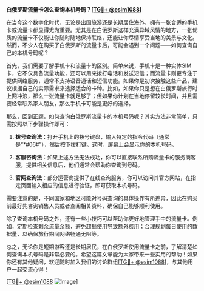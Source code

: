 **白俄罗斯流量卡怎么查询本机号码？[[TG💪+ @esim1088](https://t.me/s/esim1088)]**

在当今这个数字化时代，无论是出国旅游还是长期居住海外，拥有一张合适的手机卡或流量卡都显得尤为重要。尤其是在白俄罗斯这样充满异域风情的地方，一张优质的流量卡不仅能让你随时随地保持联络，还能让你尽情享受当地的美景与文化。然而，不少人在购买了白俄罗斯的流量卡后，可能会遇到一个问题——如何查询自己的本机号码呢？

首先，我们需要了解手机卡和流量卡的区别。简单来说，手机卡是一种实体SIM卡，它不仅具备流量功能，还可以用来拨打电话和发送短信；而流量卡则更专注于提供网络服务，通常不支持语音通话和短信功能。如果你是初次接触这些产品，建议根据自己的实际需求来选择适合的卡种。比如，如果你只是想在白俄罗斯旅行时上网冲浪，那么一张流量卡就足够了；但如果你计划在当地停留较长时间，并且需要经常联系家人朋友，那么手机卡可能是更好的选择。

那么，回到正题，如何查询白俄罗斯流量卡的本机号码呢？其实方法非常简单，只需按照以下步骤操作即可：

1. **拨号查询法**：打开手机上的拨号键盘，输入特定的指令代码（通常是“*#06#”），然后按下拨打键。这时，屏幕上会显示你的本机号码。
   
2. **客服咨询法**：如果上述方法无法成功，你可以直接联系所购流量卡的服务商客服，提供相关信息后，他们通常会帮助你查询到号码。

3. **官网查询法**：部分运营商提供了在线查询服务，你可以访问其官方网站，在指定页面输入相应的信息进行验证，即可获取本机号码。

需要注意的是，不同国家和地区可能对号码查询的具体操作有所差异，因此在购买前最好先咨询销售人员或者查阅相关资料，确保自己能够顺利使用。

除了查询本机号码之外，还有一些小技巧可以帮助你更好地管理手中的流量卡。例如，定期检查剩余流量余额，避免超额使用导致额外费用；合理规划每日使用的数据量，以确保旅行期间网络畅通无阻等。

总之，无论你是短期游客还是长期居民，在白俄罗斯使用流量卡之前，了解清楚如何查询本机号码是非常必要的。希望这篇文章能为大家带来一些实用的帮助！如果你还有其他疑问，欢迎随时加入我们的讨论群组[[TG💪+ @esim1088](https://t.me/s/esim1088)]，与其他用户一起交流心得！

[[TG💪+ @esim1088](https://t.me/s/esim1088) ![Image](https://i.postimg.cc/4NQfJmqS/Snipaste-2025-05-13-00-14-12.png)]